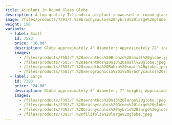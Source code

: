 ```yaml
---
title: Airplant in Round Glass Globe
description: A top-quality Tillandsia airplant showcased in round glass globe, suspended by a decorative spiraling wire.
image: /files/products/7393/T.%20brachycaulos%20hybrid%20large%20globe.jpeg
weight: 150
variants:
  - label: Small
    id: 7583
    price: "16.00"
    description: Globe approximately 4" diameter; Approximately 22" include wire and globe
    images:
      - /files/products/7583/T.%20aeranthos%20Bronze%20small%20globe.jpeg
      - /files/products/7583/T.%20aeranthos%20n13%20small%20globe.jpeg
      - /files/products/7583/T.%20ionantha%20Rubra%20small%20globe.jpeg
      - /files/products/7583/T.%20xerographicia%20x%20brachycaulos%20small%20globe.jpeg
  - label: Large
    id: 7393
    price: "24.00"
    description: Globe approximately 5" diameter, 7" height; Approximately 22" include wire and globe
    images:
      - /files/products/7393/T.%20aeranthos%20n13%20large%20globe.jpeg
      - /files/products/7393/T.%20brachycaulos%20Green%20large%20globe.jpeg
      - /files/products/7393/T.%20brachycaulos%20hybrid%20large%20globe.jpeg
      - /files/products/7393/T.%20filifolia%20large%20globe.jpeg
---
```

